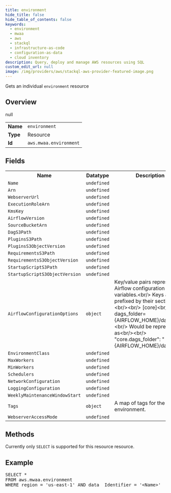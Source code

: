 ```yaml
---
title: environment
hide_title: false
hide_table_of_contents: false
keywords:
  - environment
  - mwaa
  - aws
  - stackql
  - infrastructure-as-code
  - configuration-as-data
  - cloud inventory
description: Query, deploy and manage AWS resources using SQL
custom_edit_url: null
image: /img/providers/aws/stackql-aws-provider-featured-image.png
---
```

Gets an individual <code>environment</code> resource

## Overview
<table><tbody>
<tr><td><b>Name</b></td><td><code>environment</code></td></tr>
<tr><td><b>Type</b></td><td>Resource</td></tr>
null
<tr><td><b>Id</b></td><td><code>aws.mwaa.environment</code></td></tr>
</tbody></table>

## Fields
<table><tbody>
<tr><th>Name</th><th>Datatype</th><th>Description</th></tr>
<tr><td><code>Name</code></td><td><code>undefined</code></td><td></td></tr>
<tr><td><code>Arn</code></td><td><code>undefined</code></td><td></td></tr>
<tr><td><code>WebserverUrl</code></td><td><code>undefined</code></td><td></td></tr>
<tr><td><code>ExecutionRoleArn</code></td><td><code>undefined</code></td><td></td></tr>
<tr><td><code>KmsKey</code></td><td><code>undefined</code></td><td></td></tr>
<tr><td><code>AirflowVersion</code></td><td><code>undefined</code></td><td></td></tr>
<tr><td><code>SourceBucketArn</code></td><td><code>undefined</code></td><td></td></tr>
<tr><td><code>DagS3Path</code></td><td><code>undefined</code></td><td></td></tr>
<tr><td><code>PluginsS3Path</code></td><td><code>undefined</code></td><td></td></tr>
<tr><td><code>PluginsS3ObjectVersion</code></td><td><code>undefined</code></td><td></td></tr>
<tr><td><code>RequirementsS3Path</code></td><td><code>undefined</code></td><td></td></tr>
<tr><td><code>RequirementsS3ObjectVersion</code></td><td><code>undefined</code></td><td></td></tr>
<tr><td><code>StartupScriptS3Path</code></td><td><code>undefined</code></td><td></td></tr>
<tr><td><code>StartupScriptS3ObjectVersion</code></td><td><code>undefined</code></td><td></td></tr>
<tr><td><code>AirflowConfigurationOptions</code></td><td><code>object</code></td><td>Key&#x2F;value pairs representing Airflow configuration variables.&lt;br&#x2F;&gt;    Keys are prefixed by their section:&lt;br&#x2F;&gt;&lt;br&#x2F;&gt;    &#91;core&#93;&lt;br&#x2F;&gt;    dags_folder=&#123;AIRFLOW_HOME&#125;&#x2F;dags&lt;br&#x2F;&gt;&lt;br&#x2F;&gt;    Would be represented as&lt;br&#x2F;&gt;&lt;br&#x2F;&gt;    "core.dags_folder": "&#123;AIRFLOW_HOME&#125;&#x2F;dags"</td></tr>
<tr><td><code>EnvironmentClass</code></td><td><code>undefined</code></td><td></td></tr>
<tr><td><code>MaxWorkers</code></td><td><code>undefined</code></td><td></td></tr>
<tr><td><code>MinWorkers</code></td><td><code>undefined</code></td><td></td></tr>
<tr><td><code>Schedulers</code></td><td><code>undefined</code></td><td></td></tr>
<tr><td><code>NetworkConfiguration</code></td><td><code>undefined</code></td><td></td></tr>
<tr><td><code>LoggingConfiguration</code></td><td><code>undefined</code></td><td></td></tr>
<tr><td><code>WeeklyMaintenanceWindowStart</code></td><td><code>undefined</code></td><td></td></tr>
<tr><td><code>Tags</code></td><td><code>object</code></td><td>A map of tags for the environment.</td></tr>
<tr><td><code>WebserverAccessMode</code></td><td><code>undefined</code></td><td></td></tr>

</tbody></table>

## Methods
Currently only <code>SELECT</code> is supported for this resource resource.

## Example
<pre>
SELECT * 
FROM aws.mwaa.environment
WHERE region = 'us-east-1' AND data__Identifier = '&lt;Name&gt;'
</pre>
